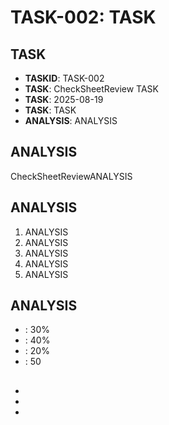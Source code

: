 # TASK-002: TASK

## TASK
- **TASKID**: TASK-002
- **TASK**: CheckSheetReview TASK
- **TASK**: 2025-08-19
- **TASK**: TASK
- **ANALYSIS**: ANALYSIS

## ANALYSIS
CheckSheetReviewANALYSIS

## ANALYSIS
1. ANALYSIS
2. ANALYSIS
3. ANALYSIS
4. ANALYSIS
5. ANALYSIS

## ANALYSIS
- : 30%
- : 40%
- : 20%
- : 50

## 
- 
- 
- 
